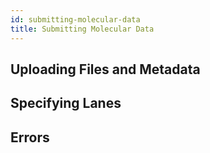 ```yaml
---
id: submitting-molecular-data
title: Submitting Molecular Data
---
```

## Uploading Files and Metadata

## Specifying Lanes

## Errors
